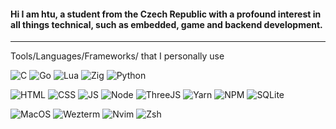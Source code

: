 
#### Hi I am htu, a student from the Czech Republic with a profound interest in all things technical, such as embedded, game and backend development.
---
Tools/Languages/Frameworks/ that I personally use

![C](https://img.shields.io/badge/C-00599C?style=for-the-badge&logo=c&logoColor=white) ![Go](https://img.shields.io/badge/Go-00ADD8?style=for-the-badge&logo=go&logoColor=white) ![Lua](https://img.shields.io/badge/Lua-2C2D72?style=for-the-badge&logo=lua&logoColor=white) ![Zig](https://img.shields.io/badge/zig-F7A41D?style=for-the-badge&logo=zig&logoColor=white) ![Python](https://img.shields.io/badge/Python-2176ff?style=for-the-badge&logo=python&logoColor=yellow)

![HTML](https://img.shields.io/badge/HTML5-E34F26?style=for-the-badge&logo=html5&logoColor=white) ![CSS](https://img.shields.io/badge/CSS3-1572B6?style=for-the-badge&logo=css3&logoColor=white) ![JS](https://img.shields.io/badge/JavaScript-323330?style=for-the-badge&logo=javascript&logoColor=F7DF1E) ![Node](https://img.shields.io/badge/Node%20js-339933?style=for-the-badge&logo=nodedotjs&logoColor=white)   ![ThreeJS](https://img.shields.io/badge/ThreeJs-black?style=for-the-badge&logo=three.js&logoColor=white)
![Yarn](https://img.shields.io/badge/Yarn-2C8EBB?style=for-the-badge&logo=yarn&logoColor=white) ![NPM](https://img.shields.io/badge/npm-CB3837?style=for-the-badge&logo=npm&logoColor=white) ![SQLite](https://img.shields.io/badge/Sqlite-003B57?style=for-the-badge&logo=sqlite&logoColor=white)

![MacOS](https://img.shields.io/badge/mac%20os-000000?style=for-the-badge&logo=apple&logoColor=white) ![Wezterm](https://img.shields.io/badge/wezterm-4E49EE?style=for-the-badge&logo=wezterm&logoColor=white) ![Nvim](https://img.shields.io/badge/NeoVim-%2357A143.svg?&style=for-the-badge&logo=neovim&logoColor=white)   ![Zsh](https://img.shields.io/badge/Zsh-F15A24?style=for-the-badge&logo=Zsh&logoColor=white)

